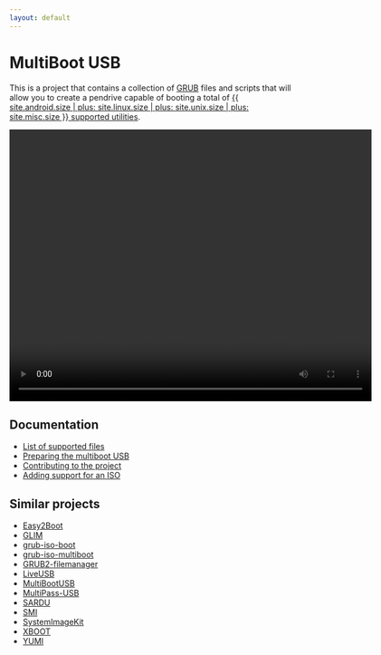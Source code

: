```yaml
---
layout: default
---
```


# MultiBoot USB

This is a project that contains a collection of [GRUB][] files and scripts that will allow you to create a pendrive capable of booting a total of [{{ site.android.size | plus: site.linux.size | plus: site.unix.size | plus: site.misc.size }} supported utilities][isos].

<video width="640" height="480" controls="controls" loop="loop" title="Demo">
  <source src="{{ "/assets/vid/demo.webm" | relative_url }}" type="video/webm" />
  <source src="{{ "/assets/vid/demo.mp4" | relative_url }}" type="video/mp4" />
  <img src="{{ "/assets/img/demo.gif" | relative_url }}" title="Your browser does not support the video tag." alt="Demo" />
</video>


## Documentation

- [List of supported files][isos]
- [Preparing the multiboot USB][install]
- [Contributing to the project][contrib]
- [Adding support for an ISO][howto]


## Similar projects

- [Easy2Boot][]
- [GLIM][]
- [grub-iso-boot][]
- [grub-iso-multiboot][]
- [GRUB2-filemanager][]
- [LiveUSB][]
- [MultiBootUSB][]
- [MultiPass-USB][]
- [SARDU][]
- [SMI][]
- [SystemImageKit][]
- [XBOOT][]
- [YUMI][]


[isos]: isos.html
[install]: install.html
[contrib]: contrib.html
[howto]: howto.html
[easy2boot]: http://www.easy2boot.com/
[glim]: https://github.com/thias/glim
[grub]: https://www.gnu.org/software/grub/
[grub-iso-boot]: https://github.com/Jimmy-Z/grub-iso-boot
[grub-iso-multiboot]: https://github.com/mpolitzer/grub-iso-multiboot
[grub2-filemanager]: https://github.com/a1ive/grub2-filemanager
[liveusb]: http://liveusb.info/dotclear/
[multibootusb]: http://multibootusb.org/
[multipass-usb]: https://github.com/Thermionix/multipass-usb
[sardu]: http://www.sarducd.it/
[smi]: https://github.com/kilbith/smi
[systemimagekit]: https://github.com/probonopd/SystemImageKit
[xboot]: https://sites.google.com/site/shamurxboot/
[yumi]: https://www.pendrivelinux.com/yumi-multiboot-usb-creator/
